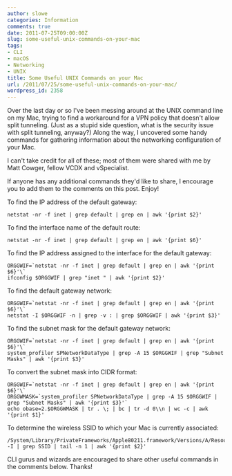 ```yaml
---
author: slowe
categories: Information
comments: true
date: 2011-07-25T09:00:00Z
slug: some-useful-unix-commands-on-your-mac
tags:
- CLI
- macOS
- Networking
- UNIX
title: Some Useful UNIX Commands on your Mac
url: /2011/07/25/some-useful-unix-commands-on-your-mac/
wordpress_id: 2358
---
```


Over the last day or so I've been messing around at the UNIX command line on my Mac, trying to find a workaround for a VPN policy that doesn't allow split tunneling. (Just as a stupid side question, what is the security issue with split tunneling, anyway?) Along the way, I uncovered some handy commands for gathering information about the networking configuration of your Mac.

I can't take credit for all of these; most of them were shared with me by Matt Cowger, fellow VCDX and vSpecialist.

If anyone has any additional commands they'd like to share, I encourage you to add them to the comments on this post. Enjoy!

To find the IP address of the default gateway:

	netstat -nr -f inet | grep default | grep en | awk '{print $2}'

To find the interface name of the default route:

	netstat -nr -f inet | grep default | grep en | awk '{print $6}'

To find the IP address assigned to the interface for the default gateway:

	ORGGWIF=`netstat -nr -f inet | grep default | grep en | awk '{print $6}'\`  
	ifconfig $ORGGWIF | grep "inet " | awk '{print $2}'

To find the default gateway network:

	ORGGWIF=`netstat -nr -f inet | grep default | grep en | awk '{print $6}'\`  
	netstat -I $ORGGWIF -n | grep -v : | grep $ORGGWIF | awk '{print $3}'

To find the subnet mask for the default gateway network:

	ORGGWIF=`netstat -nr -f inet | grep default | grep en | awk '{print $6}'\`  
	system_profiler SPNetworkDataType | grep -A 15 $ORGGWIF | grep "Subnet Masks" | awk '{print $3}'

To convert the subnet mask into CIDR format:

	ORGGWIF=`netstat -nr -f inet | grep default | grep en | awk '{print $6}'\`  
	ORGGWMASK=`system_profiler SPNetworkDataType | grep -A 15 $ORGGWIF | grep "Subnet Masks" | awk '{print $3}'`  
	echo obase=2.$ORGGWMASK | tr . \; | bc | tr -d 0\\n | wc -c | awk '{print $1}'

To determine the wireless SSID to which your Mac is currently associated:

	/System/Library/PrivateFrameworks/Apple80211.framework/Versions/A/Resources/airport -I | grep SSID | tail -n 1 | awk '{print $2}'

CLI gurus and wizards are encouraged to share other useful commands in the comments below. Thanks!
